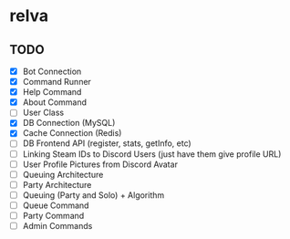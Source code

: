 # relva

## TODO

- [x] Bot Connection
- [x] Command Runner
- [x] Help Command
- [x] About Command
- [ ] User Class
- [x] DB Connection (MySQL)
- [x] Cache Connection (Redis)
- [ ] DB Frontend API (register, stats, getInfo, etc)
- [ ] Linking Steam IDs to Discord Users (just have them give profile URL)
- [ ] User Profile Pictures from Discord Avatar
- [ ] Queuing Architecture
- [ ] Party Architecture
- [ ] Queuing (Party and Solo) + Algorithm
- [ ] Queue Command
- [ ] Party Command
- [ ] Admin Commands